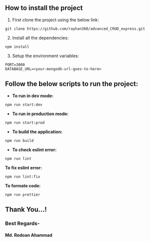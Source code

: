 ## How to install the project

1. First clone the project using the below link:

```
git clone https://github.com/rayhan360/advanced_CRUD_express.git
```

2. Install all the dependencies:

```
npm install
```

3. Setup the environment variables:

```
PORT=3000
DATABASE_URL=<your-mongodb-url-goes-to-here>
```

## Follow the below scripts to run the project:

- **To run in dev mode:**

```
npm run start:dev
```

- **To run in production mode:**

```
npm run start:prod
```

- **To build the application:**

```
npm run build
```

- **To check eslint error:**

```
npm run lint
```

**To fix eslint error:**

```
npm run lint:fix
```

**To formate code:**

```
npm run prettier
```

## Thank You...!

### Best Regards-

#### Md. Redoan Ahammad
